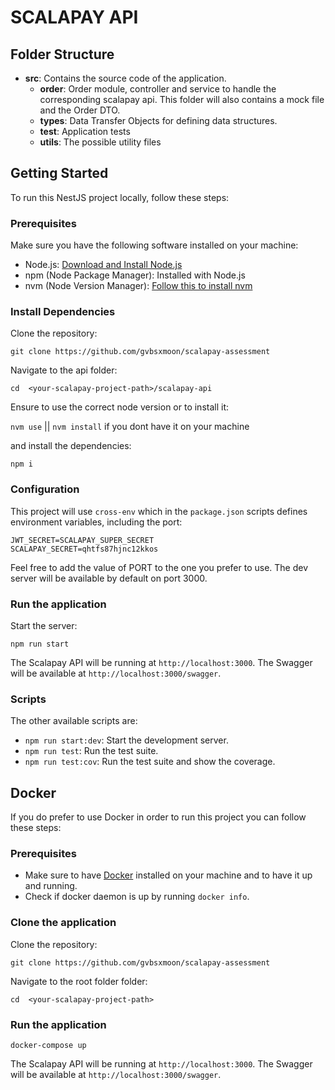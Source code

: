
# SCALAPAY API

## Folder Structure

-   **src**: Contains the source code of the application.
    -   **order**: Order module, controller and service to handle the corresponding scalapay api. This folder will also contains a mock file and the Order DTO.
    -   **types**: Data Transfer Objects for defining data structures.
    -   **test**: Application tests
    -   **utils**: The possible utility files 
   

## Getting Started

To run this NestJS project locally, follow these steps:

### Prerequisites

Make sure you have the following software installed on your machine:

-   Node.js: [Download and Install Node.js](https://nodejs.org/)
-   npm (Node Package Manager): Installed with Node.js
-   nvm (Node Version Manager): [Follow this to install nvm](https://github.com/nvm-sh/nvm#installing-and-updating)

### Install Dependencies

Clone the repository:

`git clone https://github.com/gvbsxmoon/scalapay-assessment`

Navigate to the api folder:

`cd  <your-scalapay-project-path>/scalapay-api`

Ensure to use the correct node version or to install it:

`nvm use` || `nvm install` if you dont have it on your machine

and install the dependencies:

`npm i`

### Configuration

This project will use `cross-env` which in the `package.json` scripts defines environment variables, including the port:

```
JWT_SECRET=SCALAPAY_SUPER_SECRET
SCALAPAY_SECRET=qhtfs87hjnc12kkos
```

Feel free to add the value of PORT to the one you prefer to use. The dev server will be available by default on port 3000.

### Run the application

Start the server:

`npm run start`

The Scalapay API will be running at `http://localhost:3000`.
The Swagger will be available at `http://localhost:3000/swagger`.

### Scripts

The other available scripts are:

-  `npm run start:dev`: Start the development server.
-  `npm run test`: Run the test suite.
-  `npm run test:cov`: Run the test suite and show the coverage.

## Docker

If you do prefer to use Docker in order to run this project you can follow these steps:

### Prerequisites

- Make sure to have [Docker](https://docs.docker.com/get-docker/) installed on your machine and to have it up and running.
- Check if docker daemon is up by running `docker info`.

### Clone the application

Clone the repository:

`git clone https://github.com/gvbsxmoon/scalapay-assessment`

Navigate to the root folder folder:

`cd  <your-scalapay-project-path>`

### Run the application

`docker-compose up`

The Scalapay API will be running at `http://localhost:3000`.
The Swagger will be available at `http://localhost:3000/swagger`.



